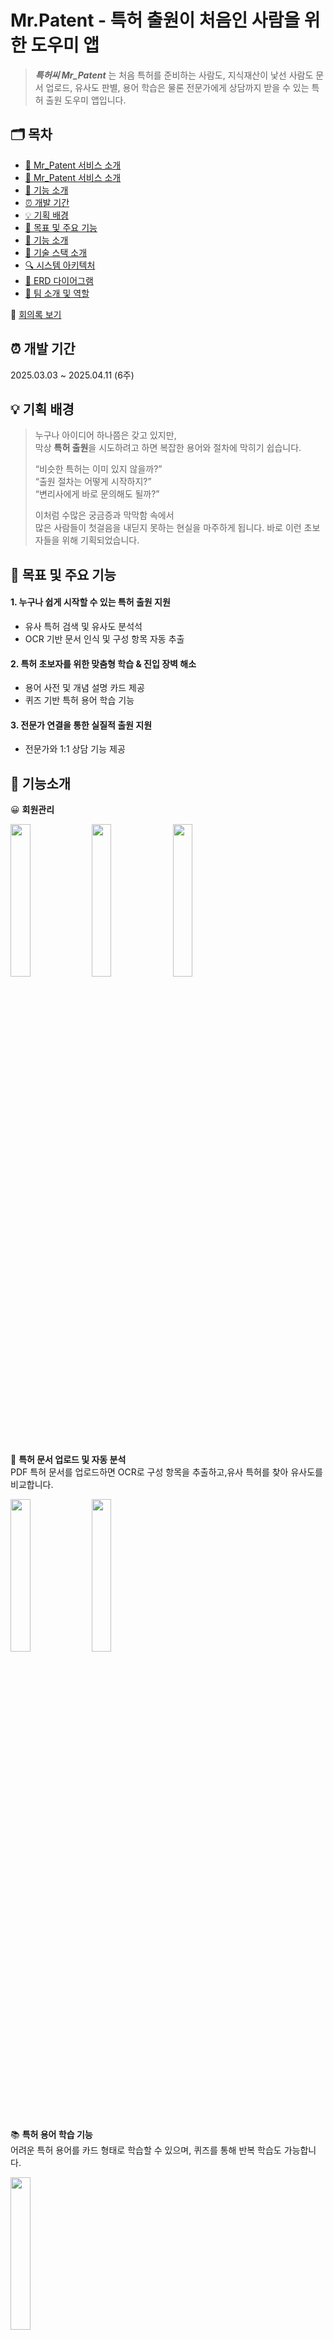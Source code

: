 # Mr.Patent - 특허 출원이 처음인 사람을 위한 도우미 앱

>***특허씨 Mr_Patent*** 는
>처음 특허를 준비하는 사람도, 지식재산이 낯선 사람도
문서 업로드, 유사도 판별, 용어 학습은 물론 전문가에게 상담까지 받을 수 있는 특허 출원 도우미 앱입니다.


## 🗂️ 목차
- [💪 Mr_Patent 서비스 소개](#mr_patent-서비스-소개)<br/>
- [💪 Mr_Patent 서비스 소개](#mrpatent-서비스-소개)<br/>
- [🔧 기능 소개](#기능소개)<br/>
- [⏰ 개발 기간](#개발-기간)<br/>
- [💡 기획 배경](#기획-배경)<br/>
- [🎯 목표 및 주요 기능](#목표-및-주요-기능)<br/>
- [🔧 기능 소개](#기능-소개)<br/>
- [📢 기술 스택 소개](#기술-스택-소개)<br/>
- [🔍 시스템 아키텍처](#시스템-아키텍처)<br/>
- [💾 ERD 다이어그램](#erd-다이어그램)<br/>
- [👥 팀 소개 및 역할](#팀-소개-및-역할)<br/>

📝 [회의록 보기](https)  <br/>

## ⏰ 개발 기간
 2025.03.03 ~ 2025.04.11 (6주)

## 💡 기획 배경
>누구나 아이디어 하나쯤은 갖고 있지만,  
>막상 **특허 출원**을 시도하려고 하면 복잡한 용어와 절차에 막히기 쉽습니다.
>
>“비슷한 특허는 이미 있지 않을까?”  
>“출원 절차는 어떻게 시작하지?”  
>“변리사에게 바로 문의해도 될까?”
>
>이처럼 수많은 궁금증과 막막함 속에서  
>많은 사람들이 첫걸음을 내딛지 못하는 현실을 마주하게 됩니다.
>바로 이런 초보자들을 위해 기획되었습니다.

## 🎯 목표 및 주요 기능

#### 1. 누구나 쉽게 시작할 수 있는 특허 출원 지원
- 유사 특허 검색 및 유사도 분석석
- OCR 기반 문서 인식 및 구성 항목 자동 추출

#### 2. 특허 초보자를 위한 맞춤형 학습 & 진입 장벽 해소
- 용어 사전 및 개념 설명 카드 제공
- 퀴즈 기반 특허 용어 학습 기능

#### 3. 전문가 연결을 통한 실질적 출원 지원
- 전문가와 1:1 상담 기능 제공

## 🔧 기능소개

😀 **회원관리**
<div>
  <img src="https://github.com/user-attachments/assets/d164f7f6-5d82-411c-8018-60e6370fd476" width="25%">
  <img src="https://github.com/user-attachments/assets/8f54bac0-40aa-48bc-8283-7f2fde0654f0" width="25%">
   <img src="https://github.com/user-attachments/assets/918fc694-3a34-4665-afa8-533179c93ae3" width="25%">
</div>
<br/>

📄 **특허 문서 업로드 및 자동 분석**  
  PDF 특허 문서를 업로드하면 OCR로 구성 항목을 추출하고,유사 특허를 찾아 유사도를 비교합니다.
<div>
  <img src="https://github.com/user-attachments/assets/8f7ff537-f385-4002-911d-488019c0c32d" width="25%">
  <img src="https://github.com/user-attachments/assets/c6538b0e-b022-4188-a70b-f80dd063b16f" width="25%">
</div>
<br/>

📚 **특허 용어 학습 기능**  
  어려운 특허 용어를 카드 형태로 학습할 수 있으며, 퀴즈를 통해 반복 학습도 가능합니다.
<div>
  <img src="https://github.com/user-attachments/assets/c19bd07b-a22c-4b03-9719-d64d18268751" width="25%">
</div>
<br/>

👩‍💼 **변리사와 상담 기능**  
   직접 변리사에게 질문하고 피드백을 받을 수 있는 상담이 가능합니다.
<div>
 <img src="https://github.com/user-attachments/assets/6e5e98eb-5c60-468f-9478-6e798a758eee" width="25%">
</div>




## 📢 기술 스택 소개

### ⚙️ Tech Stack

#### 📱 Android
<img src="https://img.shields.io/badge/kotlin-%237F52FF.svg?style=for-the-badge&logo=kotlin&logoColor=white"> <img src="https://img.shields.io/badge/Android-3DDC84?style=for-the-badge&logo=android&logoColor=white"> <img src="https://img.shields.io/badge/Android%20Studio-3DDC84.svg?style=for-the-badge&logo=android-studio&logoColor=white">

#### 🔧 Backend
<img src="https://img.shields.io/badge/java17-007396?style=for-the-badge&logo=java&logoColor=white"> <img src="https://img.shields.io/badge/springboot-6DB33F?style=for-the-badge&logo=springboot&logoColor=white"> <img src="https://img.shields.io/badge/Spring%20Security-6DB33F?style=for-the-badge&logo=springsecurity&logoColor=white"> <img src="https://img.shields.io/badge/Spring%20Cloud%20AWS-FF9900?style=for-the-badge&logo=amazonaws&logoColor=white"> <img src="https://img.shields.io/badge/JWT-000000?style=for-the-badge&logo=jsonwebtokens&logoColor=white">              
<img src="https://img.shields.io/badge/socket.io-010101?style=for-the-badge&logo=socket.io&logoColor=white"> <img src="https://img.shields.io/badge/Swagger-85EA2D?style=for-the-badge&logo=swagger&logoColor=black"> <img src="https://img.shields.io/badge/FastAPI-005571?style=for-the-badge&logo=fastapi"> <img src="https://img.shields.io/badge/Apache%20Spark-FDEE21?style=flat-square&logo=apachespark&logoColor=black">



#### 🏗️ Build & Deployment
<img src="https://img.shields.io/badge/gradle-02303A?style=for-the-badge&logo=gradle&logoColor=white"> <img src="https://img.shields.io/badge/docker-%230db7ed.svg?style=for-the-badge&logo=docker&logoColor=white"> <img src="https://img.shields.io/badge/jenkins-%D24939.svg?style=for-the-badge&logo=jenkins&logoColor=white">

#### 🗄️ Database
<img src="https://img.shields.io/badge/mysql-4479A1?style=for-the-badge&logo=mysql&logoColor=white"> 

#### ☁️ Infrastructure & Cloud
<img src="https://img.shields.io/badge/Amazon%20EC2-FF9900?style=for-the-badge&logo=amazonec2&logoColor=white"> <img src="https://img.shields.io/badge/Amazon%20S3-569A31?style=for-the-badge&logo=amazons3&logoColor=white"> <img src="https://img.shields.io/badge/Ubuntu-E95420?style=for-the-badge&logo=ubuntu&logoColor=white">
<img src="https://img.shields.io/badge/nginx-%23009639.svg?style=for-the-badge&logo=nginx&logoColor=white"> <img src="https://img.shields.io/badge/Let's%20Encrypt-003A70?style=for-the-badge&logo=letsencrypt&logoColor=white">

#### 📡 External Services
<img src="https://img.shields.io/badge/firebase-FFCA28?style=for-the-badge&logo=firebase&logoColor=white"> <img src="https://img.shields.io/badge/FCM-FFCA28?style=for-the-badge&logo=firebase&logoColor=white">

#### 🔍 Monitoring & Tools
<img src="https://img.shields.io/badge/GitLab-FCA326?style=for-the-badge&logo=gitlab&logoColor=white"> <img src="https://img.shields.io/badge/Notion-000000?style=for-the-badge&logo=notion&logoColor=white"> <img src="https://img.shields.io/badge/Figma-F24E1E?style=for-the-badge&logo=figma&logoColor=white">


<br/>

## 🔍 시스템 아키텍처
<div>
<img src="https://github.com/user-attachments/assets/4a37c49a-5fa9-49c7-9372-a806f4706041" width=60%>
</div>
<br/>

## 💾 ERD 다이어그램
<div>
<img src="https://github.com/user-attachments/assets/758bc573-b55b-4e4c-9449-83b4a6e11fa7" width=60%>
</div>

<br/>

## 👥 팀 소개 및 역할

| Android | Android | Backend | Backend | CI/CD  | BigData |
|---------|---------|---------|---------|--------|---------|
| 수정    | 수미    | 동욱    | 정모    | 예지   | 용성    |





